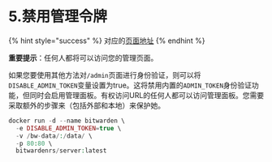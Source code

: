 # 5.禁用管理令牌

{% hint style="success" %}
对应的[页面地址](https://github.com/dani-garcia/bitwarden_rs/wiki/Disable-admin-token)
{% endhint %}

**重要提示**：任何人都将可以访问您的管理页面。

如果您要使用其他方法对`/admin`页面进行身份验证，则可以将`DISABLE_ADMIN_TOKEN`变量设置为true。这将禁用内置的`ADMIN_TOKEN`身份验证功能，但同时会启用管理面板。有权访问URL的任何人都可以访问管理面板。您需要采取额外的步骤来（包括外部和本地）来保护她。

```php
docker run -d --name bitwarden \
  -e DISABLE_ADMIN_TOKEN=true \
  -v /bw-data/:/data/ \
  -p 80:80 \
  bitwardenrs/server:latest
```

